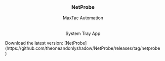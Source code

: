 <br/>
<p align="center">
  <a href="https://github.com/theoneandonlyshadow/Maximus-Shadow">
  </a>
  <h3 align="center">NetProbe</h3>
  <p align="center">
    MaxTac Automation
    <br/>
    <br/>
    <br>
    System Tray App
  </p>
</p>
Download the latest version: [NetProbe](https://github.com/theoneandonlyshadow/NetProbe/releases/tag/netprobe)
